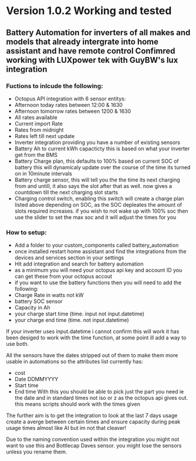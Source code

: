 # Version 1.0.2 Working and tested
## Battery Automation for inverters of all makes and models that already intergrate into home assistant and have remote control Confimred working with LUXpower tek with GuyBW's lux integration 

### Fuctions to inlcude the following:  
- Octopus API integration with 6 sensor entitys:   
- Afternoon today rates between 12:00 & 1630  
- Afternoon tomorrow rates between 1200 & 1630  
- All rates available  
- Current import Rate  
- Rates from midnight  
- Rates left till next update  
- Inverter integration providing you have a number of existing sensors  
- Battery Ah to current kWh capacticty this is based on what your inverter get from the BMS   
- Battery Charge plan, this defaults to 100% based on current SOC of battery this will dynamicaly update over the course of the time its turned on in 10minute intervals  
- Battery charge sensor, this will tell you the the time its next charging from and untill, it also says the slot after that as well. now gives a countdown till the next charging slot starts   
- Charging control switch, enabling this switch will create a charge plan listed above depending on SOC, as the SOC depleates the amount of slots required increases. if you wish to not wake up with 100% soc then use the slider to set the max soc and it will adjust the times for you  

### How to setup:
- Add a folder to your custom_components called battery_automation  
- once installed restart home assistant and find the integrations from the devices and services section in your settings  
- Hit add integration and search for battery automation  
- as a minimum you will need your octopus api key and account ID you can get these from your octopus accout   
- if you want to use the battery functions then you will need to add the following:   
- Charge Rate in watts not kW   
- battery SOC sensor  
- Capacity in Ah   
- your charge start time (time. input not input.datetime)  
- your charge end time (time. not input.datetime)   

If your inverter uses input.datetime i cannot confirm this will work it has been desiged to work with the time function, at some point ill add a way to use both. 

All the sensors have the dates stripped out of them to make them more usable in automations so the attributes list currently has: 
- cost
- Date DDMMYYYY
- Start time
- End time
With this you should be able to pick just the part you need ie the date and in standard times not iso or z as the octopus api gives out. this means scripts should work with the times given

The further aim is to get the integration to look at the last 7 days usage create a averge between certain times and ensure capacity during peak usage times almost like AI but im not that cleaver! 

Due to the naming convention used within the integration you might not want to use this and Bottlecap Daves sensor. you might lose the sensors unless you rename them. 
